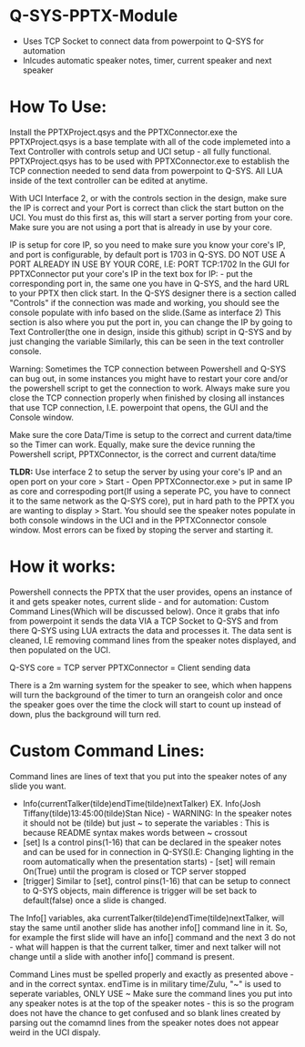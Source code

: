 # Q-SYS-PPTX-Module
- Uses TCP Socket to connect data from powerpoint to Q-SYS for automation
- Inlcudes automatic speaker notes, timer, current speaker and next speaker 
# How To Use:
Install the PPTXProject.qsys and the PPTXConnector.exe
the PPTXProject.qsys is a base template with all of the code implemeted into a Text Controller with controls setup and UCI setup - all fully functional.
PPTXProject.qsys has to be used with PPTXConnector.exe to establish the TCP connection needed to send data from powerpoint to Q-SYS.
All LUA inside of the text controller can be edited at anytime.

With UCI Interface 2, or with the controls section in the design, make sure the IP is correct and your Port is correct than click the start button on the UCI. You must do this first as, this will start a server porting from your core. Make sure you are not using a port that is already in use by your core.

IP is setup for core IP, so you need to make sure you know your core's IP, and port is configurable, by default port is 1703 in Q-SYS. DO NOT USE A PORT ALREADY IN USE BY YOUR CORE, I.E: PORT TCP:1702
In the GUI for PPTXConnector put your core's IP in the text box for IP: - put the corresponding port in, the same one you have in Q-SYS, and the hard URL to your PPTX then click start.
In the Q-SYS designer there is a section called "Controls" if the connection was made and working, you should see the console populate with info based on the slide.(Same as interface 2) This section is also where you put the port in, you can change the IP by going to Text Controller(the one in design, inside this github) script in Q-SYS and by just changing the variable
Similarly, this can be seen in the text controller console.

Warning:
Sometimes the TCP connection between Powershell and Q-SYS can bug out, in some instances you might have to restart your core and/or the powershell script to get the connection to work.
Always make sure you close the TCP connection properly when finished by closing all instances that use TCP connection, I.E. powerpoint that opens, the GUI and the Console window.

Make sure the core Data/Time is setup to the correct and current data/time so the Timer can work.
Equally, make sure the device running the Powershell script, PPTXConnector, is the correct and current data/time



**TLDR:** Use interface 2 to setup the server by using your core's IP and an open port on your core > Start - Open PPTXConnector.exe > put in same IP as core and correspoding port(If using a seperate PC, you have to connect it to the same network as the Q-SYS core), put in hard path to the PPTX you are wanting to display > Start. You should see the speaker notes populate in both console windows in the UCI and in the PPTXConnector console window. Most errors can be fixed by stoping the server and starting it.


# How it works:
Powershell connects the PPTX that the user provides, opens an instance of it and gets speaker notes, current slide - and for automation: Custom Command Lines(Which will be discussed below).
Once it grabs that info from powerpoint it sends the data VIA a TCP Socket to Q-SYS and from there Q-SYS using LUA extracts the data and processes it.
The data sent is cleaned, I.E removing command lines from the speaker notes displayed, and then populated on the UCI.

Q-SYS core = TCP server
PPTXConnector = Client sending data

There is a 2m warning system for the speaker to see, which when happens will turn the background of the timer to turn an orangeish color and once the speaker goes over the time the clock will start to count up instead of down, plus the background will turn red.

# Custom Command Lines:
Command lines are lines of text that you put into the speaker notes of any slide you want.
- Info(currentTalker(tilde)endTime(tilde)nextTalker) EX. Info(Josh Tiffany(tilde)13:45:00(tilde)Stan Nice) - WARNING: In the speaker notes it should not be (tilde) but just ~ to seperate the variables : This is because README syntax makes words between ~ crossout 
- [set] Is a control pins(1-16) that can be declared in the speaker notes and can be used for in connection in Q-SYS(I.E: Changing lighting in the room automatically when the presentation starts) - [set] will remain On(True) until the program is closed or TCP server stopped
- [trigger] Similar to [set], control pins(1-16) that can be setup to connect to Q-SYS objects, main difference is trigger will be set back to default(false) once a slide is changed.  

The Info[] variables, aka currentTalker(tilde)endTime(tilde)nextTalker, will stay the same until another slide has another info[] command line in it. So, for example the first slide will have an info[] command and the next 3 do not - what will happen is that the current talker, timer and next talker will not change until a slide with another info[] command is present.

Command Lines must be spelled properly and exactly as presented above - and in the correct syntax.
endTime is in military time/Zulu, "~" is used to seperate variables, ONLY USE ~
Make sure the command lines you put into any speaker notes is at the top of the speaker notes - this is so the program does not have the chance to get confused and so blank lines created by parsing out the comamnd lines from the speaker notes does not appear weird in the UCI dispaly.

